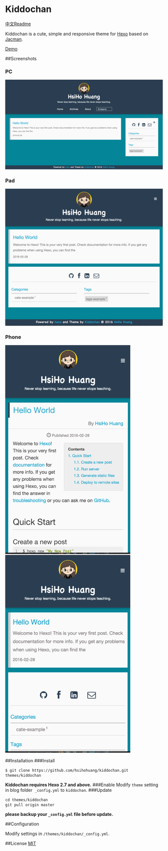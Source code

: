 # Kiddochan

[中文Readme](/README_zh.md)

Kiddochan is a cute, simple and responsive theme for [Hexo](http://hexo.io) based on [Jacman](https://github.com/wuchong/jacman).  

[Demo](http://blog.hsihohuang.info) 

##Screenshots
### PC
![kiddochan-pc](screenshots/kiddochan_pc.png)

### Pad
<img src="screenshots/kiddochan_pad.png" width="800">

### Phone
<img src="screenshots/kiddochan_phone1.png" width="400">
<img src="screenshots/kiddochan_phone2.png" width="400">

##Installation
###Install
```
$ git clone https://github.com/hsihohuang/kiddochan.git themes/kiddochan
```
**Kiddochan requires Hexo 2.7 and above.** 
###Enable
Modify `theme` setting in blog folder` _config.yml` to `kiddochan`.
###Update
```
cd themes/kiddochan
git pull origin master
```
**please backup your `_config.yml` file before update.** 

##Configuration

Modify settings in  `/themes/kiddochan/_config.yml`.


##License
[MIT](/LICENSE)
